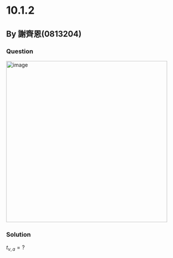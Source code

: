 # 10.1.2

## By 謝齊恩(0813204)

### Question
<img width="433" alt="image" src="https://github.com/HWTeng-Course/202402_Stat/assets/55239313/0905f026-f28a-4572-b069-578b034ee596">

### Solution

$t_{\nu,a}=?$

